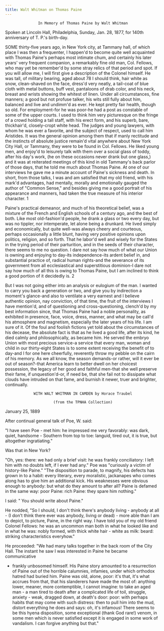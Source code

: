 ```yaml
---
title: Walt Whitman on Thomas Paine
---
```


                   In Memory of Thomas Paine by Walt Whitman

   Spoken at Lincoln Hall, Philadelphia, Sunday, Jan. 28, 1877, for 140th
   anniversary of T. P.'s birth-day.

   SOME thirty-five years ago, in New York city, at Tammany hall, of which
   place I was then a frequenter, I happen'd to become quite well acquainted
   with Thomas Paine's perhaps most intimate chum, and certainly his later
   years' very frequent companion, a remarkably fine old man, Col. Fellows,
   who may yet be remember'd by some stray relics of that period and spot. If
   you will allow me, I will first give a description of the Colonel himself.
   He was tall, of military bearing, aged about 78 I should think, hair white
   as snow, clean-shaved on the face, dress'd very neatly, a tail-coat of
   blue cloth with metal buttons, buff vest, pantaloons of drab color, and
   his neck, breast and wrists showing the whitest of linen. Under all
   circumstances, fine manners; a good but not profuse talker, his wits still
   fully about him, balanced and live and undimm'd as ever. He kept pretty
   fair health, though so old. For employment-for he was poor-he had a post
   as constable of some of the upper courts. I used to think him very
   picturesque on the fringe of a crowd holding a tall staff, with his erect
   form, and his superb, bare, thickhair'd, closely-cropt white head. The
   judges and young lawyers, with whom he was ever a favorite, and the
   subject of respect, used to call him Aristides. It was the general opinion
   among them that if manly rectitude and the instincts of absolute justice
   remain'd vital anywhere about New York City Hall, or Tammany, they were to
   be found in Col. Fellows. He liked young men, and enjoy'd to leisurely
   talk with them over a social glass of toddy, after his day's work, (he on
   these occasions never drank but one glass,) and it was at reiterated
   meetings of this kind in old Tammany's back parlor of those days, that he
   told me much about Thomas Paine. At one of our interviews he gave me a
   minute account of Paine's sickness and death. In short, from those talks,
   I was and am satisfied that my old friend, with his mark'd advantages, had
   mentally, morally and emotionally gauged the author of "Common Sense," and
   besides giving me a good portrait of his appearance and manners, had taken
   the true measure of his interior
   character.
   1

   Paine's practical demeanor, and much of his theoretical belief, was a
   mixture of the French and English schools of a century ago, and the best
   of both. Like most old-fashion'd people, he drank a glass or two every
   day, but was no tippler, nor intemperate, let alone being a drunkard. He
   lived simply and economically, but quite well-was always cheery and
   courteous, perhaps occasionally a little blunt, having very positive
   opinions upon politics, religion, and so forth. That he labor'd well and
   wisely for the States in the trying period of their parturition, and in
   the seeds of their character, there seems to me no question. I dare not
   say how much of what our Union is owning and enjoying to day-its
   independence-its ardent belief in, and substantial practice of, radical
   human rights-and the severance of its government from all ecclesiastical
   and superstitious dominion-I dare not say how much of all this is owing to
   Thomas Paine, but I am inclined to think a good portion of it decidedly
   is.
   2

   But I was not going either into an analysis or eulogium of the man. I
   wanted to carry you back a generation or two, and give you by indirection
   a moment's glance-and also to ventilate a very earnest and I believe
   authentic opinion, nay conviction, of that time, the fruit of the
   interviews I have mention'd, and of questioning and cross-questioning,
   clench'd by my best information since, that Thomas Paine had a noble
   personality, as exhibited in presence, face, voice, dress, manner, and
   what may be call'd his atmosphere and magnetism, especially the later
   years of his life. I am sure of it. Of the foul and foolish fictions yet
   told about the circumstances of his decease, the absolute fact is that as
   he lived a good life, after its kind, he died calmly and philosophically,
   as became him. He served the embryo Union with most precious service-a
   service that every man, woman and child in our thirty-eight States is to
   some extent receiving the benefit of to day-and I for one here cheerfully,
   reverently throw my pebble on the cairn of his memory. As we all know, the
   season demands-or rather, will it ever be out of season?-that America
   learn to better dwell on her choicest possession, the legacy of her good
   and faithful men-that she well preserve their fame, if unquestion'd-or, if
   need be, that she fail not to dissipate what clouds have intruded on that
   fame, and burnish it newer, truer and brighter, continually.



                 WITH WALT WHITMAN IN CAMDEN by Horace Traubel

                          (from the TPNHA Collection)

   January 25, 1889

   After continual general talk of Poe, W. said:

   "I have seen Poe - met him: he impressed me very favorably: was dark,
   quiet, handsome - Southern from top to toe: languid, tired out, it is
   true, but altogether ingratiating."

   Was that in New York?

   "Oh, yes: there: we had only a brief visit: he was frankly conciliatory: I
   left him with no doubts left, if I ever had any." Poe was "curiously a
   victim of history-like Paine." "The disposition to parade, to magnify, his
   defects has grown in to a habit: every literary, every moralistic,
   jackanapes who comes along has to give him an additional kick. His
   weaknesses were obvious enough to anybody: but what do they amount to
   after all? Paine is defamed in the same way: poor Paine: rich Paine: they
   spare him nothing."

   I said: " You should write about Paine."

   He nodded, "So I should, I don't think there's anybody living - anybody at
   all - (I don't think there ever was anybody, living or dead) - more able
   than I am to depict, to picture, Paine, in the right way. I have told you
   of my old friend Colonel Fellows: he was an uncommon man both in what he
   looked like and in what he was: nobly formed, with thick white hair -
   white as milk: beard: striking characteristics everyhow."

   He proceeded: "We had many talks together in the back room of the City
   Hall. The instant he saw I was interested in Paine he became communicative
   - frankly unbosomed himself. His Paine story amounted to a resurrection of
   Paine out of the horrible calumnies, infamies, under which orthodox hatred
   had buried him. Paine was old, alone, poor: it's that, it's what accrues
   from that, that his slanderers have made the most of: anything lower,
   meaner, more contemptible, I cannot imagine: to take an aged man - a man
   tired to death after a complicated life of toil, struggle, anxiety - weak,
   dragged down, at death's door: poor: with perhaps habits that may come
   with such distress: then to pull him into the mud, distort everything he
   does and says: oh, it's infamous! There seems to be this hyena
   disposition, some exceptional (thank God rare!) venom, in some men which
   is never satisfied except it is engaged in some work of vandalism. I can
   forgive anything but that."
